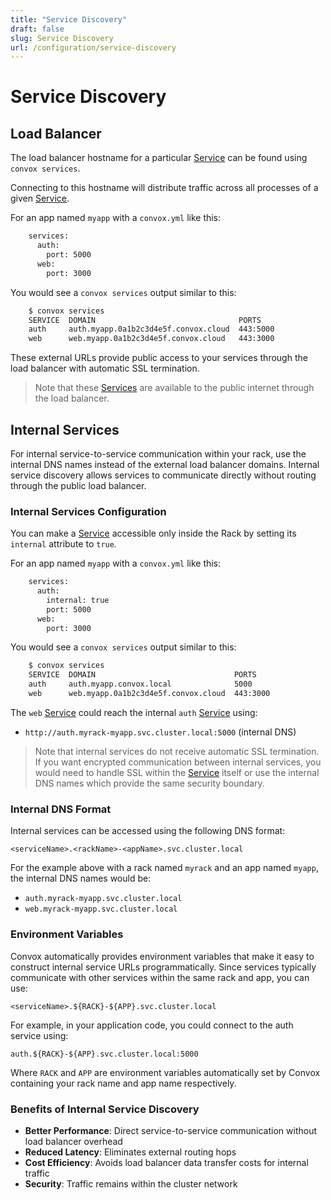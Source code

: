 ```yaml
---
title: "Service Discovery"
draft: false
slug: Service Discovery
url: /configuration/service-discovery
---
```

# Service Discovery

## Load Balancer

The load balancer hostname for a particular [Service](/reference/primitives/app/service) can
be found using `convox services`.

Connecting to this hostname will distribute traffic across all processes of a given
[Service](/reference/primitives/app/service).

For an app named `myapp` with a `convox.yml` like this:
```html
    services:
      auth:
        port: 5000
      web:
        port: 3000
```
You would see a `convox services` output similar to this:
```html
    $ convox services
    SERVICE  DOMAIN                                PORTS
    auth     auth.myapp.0a1b2c3d4e5f.convox.cloud  443:5000
    web      web.myapp.0a1b2c3d4e5f.convox.cloud   443:3000
```
These external URLs provide public access to your services through the load balancer with automatic SSL termination.

> Note that these [Services](/reference/primitives/app/service) are available to the public internet through the load balancer.

## Internal Services

For internal service-to-service communication within your rack, use the internal DNS names instead of the external load balancer domains. Internal service discovery allows services to communicate directly without routing through the public load balancer.

### Internal Services Configuration

You can make a [Service](/reference/primitives/app/service) accessible only inside the Rack
by setting its `internal` attribute to `true`.

For an app named `myapp` with a `convox.yml` like this:
```html
    services:
      auth:
        internal: true
        port: 5000
      web:
        port: 3000
```
You would see a `convox services` output similar to this:
```html
    $ convox services
    SERVICE  DOMAIN                               PORTS
    auth     auth.myapp.convox.local              5000
    web      web.myapp.0a1b2c3d4e5f.convox.cloud  443:3000
```

The `web` [Service](/reference/primitives/app/service) could reach the internal `auth` [Service](/reference/primitives/app/service) using:

* `http://auth.myrack-myapp.svc.cluster.local:5000` (internal DNS)

> Note that internal services do not receive automatic SSL termination. If you want encrypted communication between internal services, you would need to handle SSL within the [Service](/reference/primitives/app/service) itself or use the internal DNS names which provide the same security boundary.

### Internal DNS Format

Internal services can be accessed using the following DNS format:
```
<serviceName>.<rackName>-<appName>.svc.cluster.local
```

For the example above with a rack named `myrack` and an app named `myapp`, the internal DNS names would be:
- `auth.myrack-myapp.svc.cluster.local`
- `web.myrack-myapp.svc.cluster.local`

### Environment Variables

Convox automatically provides environment variables that make it easy to construct internal service URLs programmatically. Since services typically communicate with other services within the same rack and app, you can use:

```
<serviceName>.${RACK}-${APP}.svc.cluster.local
```

For example, in your application code, you could connect to the auth service using:
```
auth.${RACK}-${APP}.svc.cluster.local:5000
```

Where `RACK` and `APP` are environment variables automatically set by Convox containing your rack name and app name respectively.

### Benefits of Internal Service Discovery

- **Better Performance**: Direct service-to-service communication without load balancer overhead
- **Reduced Latency**: Eliminates external routing hops
- **Cost Efficiency**: Avoids load balancer data transfer costs for internal traffic
- **Security**: Traffic remains within the cluster network
